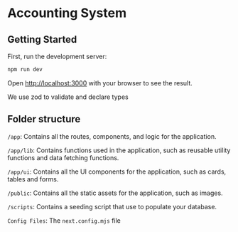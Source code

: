 # Accounting System

## Getting Started

First, run the development server:

```bash
npm run dev
```

Open [http://localhost:3000](http://localhost:3000) with your browser to see the result.

We use zod to validate and declare types

## Folder structure

`/app`: Contains all the routes, components, and logic for the application.

`/app/lib`: Contains functions used in the application, such as reusable utility functions and data fetching functions.

`/app/ui`: Contains all the UI components for the application, such as cards, tables and forms.

`/public`: Contains all the static assets for the application, such as images.

`/scripts`: Contains a seeding script that use to populate your database.

`Config Files`: The `next.config.mjs` file
